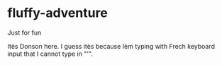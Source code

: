 # fluffy-adventure
Just for fun

Itès Donson here. I guess itès because Ièm typing with Frech keyboard input that I cannot type in "'".
